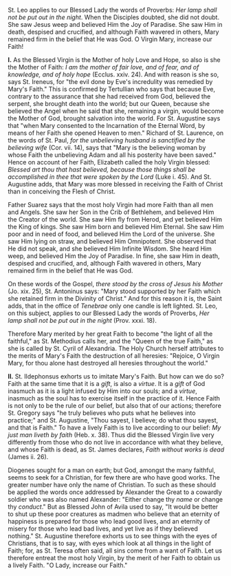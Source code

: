 
St. Leo applies to our Blessed Lady the words of Proverbs: *Her lamp shall not be put out in the night*. When the Disciples doubted, she did not doubt. She saw Jesus weep and believed Him the Joy of Paradise. She saw Him in death, despised and crucified, and although Faith wavered in others, Mary remained firm in the belief that He was God. O Virgin Mary, increase our Faith!

**I\.** As the Blessed Virgin is the Mother of holy Love and Hope, so also is she the Mother of Faith: *I am the mother of fair love, and of fear, and of knowledge, and of holy hope* (Ecclus. xxiv. 24). And with reason is she so, says St. Ireneus, for \"the evil done by Eve\'s incredulity was remedied by Mary\'s Faith.\" This is confirmed by Tertullian who says that because Eve, contrary to the assurance that she had received from God, believed the serpent, she brought death into the world; but our Queen, because she believed the Angel when he said that she, remaining a virgin, would become the Mother of God, brought salvation into the world. For St. Augustine says that \"when Mary consented to the Incarnation of the Eternal Word, by means of her Faith she opened Heaven to men.\" Richard of St. Laurence, on the words of St. Paul, *for the unbelieving husband is sanctified by the believing wife* (Cor. vii. 14), says that \"Mary is the believing woman by whose Faith the unbelieving Adam and all his posterity have been saved.\" Hence on account of her Faith, Elizabeth called the holy Virgin blessed: *Blessed art thou that hast believed, because those things shall be accomplished in thee that were spoken by the Lord* (Luke i. 45). And St. Augustine adds, that Mary was more blessed in receiving the Faith of Christ than in conceiving the Flesh of Christ.

Father Suarez says that the most holy Virgin had more Faith than all men and Angels. She saw her Son in the Crib of Bethlehem, and believed Him the Creator of the world. She saw Him fly from Herod, and yet believed Him the King of kings. She saw Him born and believed Him Eternal. She saw Him poor and in need of food, and believed Him the Lord of the universe. She saw Him lying on straw, and believed Him Omnipotent. She observed that He did not speak, and she believed Him Infinite Wisdom. She heard Him weep, and believed Him the Joy of Paradise. In fine, she saw Him in death, despised and crucified, and, although Faith wavered in others, Mary remained firm in the belief that He was God.

On these words of the Gospel, *there stood by the cross of Jesus his Mother* (Jo. xix. 25), St. Antoninus says: \"Mary stood supported by her Faith which she retained firm in the Divinity of Christ.\" And for this reason it is, the Saint adds, that in the office of *Tenebrae* only one candle is left lighted. St. Leo, on this subject, applies to our Blessed Lady the words of Proverbs, *Her lamp shall not be put out in the night* (Prov. xxxi. 18).

Therefore Mary merited by her great Faith to become \"the light of all the faithful,\" as St. Methodius calls her, and the \"Queen of the true Faith,\" as she is called by St. Cyril of Alexandria. The Holy Church herself attributes to the merits of Mary\'s Faith the destruction of all heresies: \"Rejoice, O Virgin Mary, for thou alone hast destroyed all heresies throughout the world.\"

**II\.** St. Ildephonsus exhorts us to imitate Mary\'s Faith. But how can we do so? Faith at the same time that it is a *gift*, is also a *virtue*. It is a *gift* of God inasmuch as it is a light infused by Him into our souls; and a *virtue*, inasmuch as the soul has to exercise itself in the practice of it. Hence Faith is not only to be the rule of our belief, but also that of our actions; therefore St. Gregory says \"he truly believes who puts what he believes into practice;\" and St. Augustine, \"Thou sayest, I believe; do what thou sayest, and that is Faith.\" To have a lively Faith is to live according to our belief: *My just man liveth by faith* (Heb. x. 38). Thus did the Blessed Virgin live very differently from those who do not live in accordance with what they believe, and whose Faith is dead, as St. James declares, *Faith without works is dead* (James ii. 26).

Diogenes sought for a man on earth; but God, amongst the many faithful, seems to seek for a Christian, for few there are who have good works. The greater number have only the name of Christian. To such as these should be applied the words once addressed by Alexander the Great to a cowardly soldier who was also named Alexander: \"Either change thy *name* or change thy *conduct*.\" But as Blessed John of Avila used to say, \"It would be better to shut up these poor creatures as madmen who believe that an eternity of happiness is prepared for those who lead good lives, and an eternity of misery for those who lead bad lives, and yet live as if they believed nothing.\" St. Augustine therefore exhorts us to see things with the eyes of Christians, that is to say, with eyes which look at all things in the light of Faith; for, as St. Teresa often said, all sins come from a want of Faith. Let us therefore entreat the most holy Virgin, by the merit of her Faith to obtain us a lively Faith. \"O Lady, increase our Faith.\"

